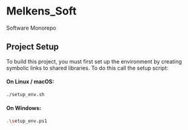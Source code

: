 # Melkens_Soft
Software Monorepo

## Project Setup

To build this project, you must first set up the environment by creating symbolic links to shared libraries.
To do this call the setup script:

#### On Linux / macOS:

```bash
./setup_env.sh
```

#### On Windows:

```bash
.\setup_env.ps1
```
